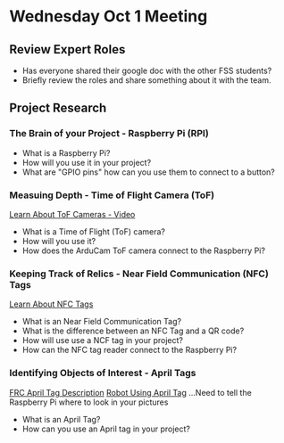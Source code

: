 
# Wednesday Oct 1 Meeting

## Review Expert Roles
- Has everyone shared their google doc with the other FSS students?
- Briefly review the roles and share something about it with the team.

## Project Research
### The Brain of your Project - Raspberry Pi (RPI)
- What is a Raspberry Pi?
- How will you use it in your project?
- What are "GPIO pins" how can you use them to connect to a button?
  
### Measuing Depth - Time of Flight Camera (ToF)
[Learn About ToF Cameras - Video](https://www.youtube.com/watch?v=VrM5_EO-bK8)
- What is a Time of Flight (ToF) camera?
- How will you use it?
- How does the ArduCam ToF camera connect to the Raspberry Pi?

### Keeping Track of Relics - Near Field Communication (NFC) Tags
[Learn About NFC Tags](https://www.youtube.com/watch?v=9AqDn3sMVDA)
- What is an Near Field Communication Tag?
- What is the difference between an NFC Tag and a QR code?
- How will use use a NCF tag in your project?
- How can the NFC tag reader connect to the Raspberry Pi?

### Identifying Objects of Interest - April Tags
[FRC April Tag Description](https://ftc-docs.firstinspires.org/en/latest/apriltag/vision_portal/apriltag_intro/apriltag-intro.html)
[Robot Using April Tag](https://www.youtube.com/shorts/bLNFs9IoPPM)
...Need to tell the Raspberry Pi where to look in your pictures
- What is an April Tag?
- How can you use an April tag in your project?
